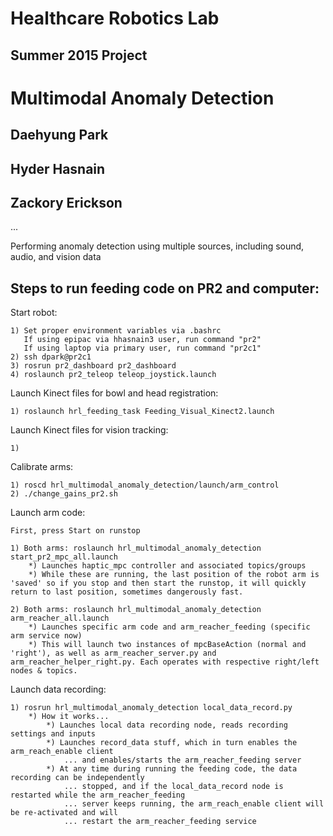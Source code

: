 Healthcare Robotics Lab
=======================

Summer 2015 Project
-------------------

# Multimodal Anomaly Detection

## Daehyung Park
## Hyder Hasnain
## Zackory Erickson


...


Performing anomaly detection using multiple sources, including sound, audio, and vision data


Steps to run feeding code on PR2 and computer:
----------------------------------------------


Start robot:

    1) Set proper environment variables via .bashrc
       If using epipac via hhasnain3 user, run command "pr2"
       If using laptop via primary user, run command "pr2c1"
    2) ssh dpark@pr2c1
    3) rosrun pr2_dashboard pr2_dashboard 
    4) roslaunch pr2_teleop teleop_joystick.launch

Launch Kinect files for bowl and head registration:
    
    1) roslaunch hrl_feeding_task Feeding_Visual_Kinect2.launch

Launch Kinect files for vision tracking:

    1) 

Calibrate arms:

    1) roscd hrl_multimodal_anomaly_detection/launch/arm_control
    2) ./change_gains_pr2.sh

Launch arm code:

    First, press Start on runstop

    1) Both arms: roslaunch hrl_multimodal_anomaly_detection start_pr2_mpc_all.launch
        *) Launches haptic_mpc controller and associated topics/groups
        *) While these are running, the last position of the robot arm is 'saved' so if you stop and then start the runstop, it will quickly return to last position, sometimes dangerously fast.
        
    2) Both arms: roslaunch hrl_multimodal_anomaly_detection arm_reacher_all.launch
        *) Launches specific arm code and arm_reacher_feeding (specific arm service now)
        *) This will launch two instances of mpcBaseAction (normal and 'right'), as well as arm_reacher_server.py and arm_reacher_helper_right.py. Each operates with respective right/left nodes & topics. 

Launch data recording:

    1) rosrun hrl_multimodal_anomaly_detection local_data_record.py
        *) How it works...
            *) Launches local data recording node, reads recording settings and inputs
            *) Launches record_data stuff, which in turn enables the arm_reach_enable client
                ... and enables/starts the arm_reacher_feeding server
            *) At any time during running the feeding code, the data recording can be independently
                ... stopped, and if the local_data_record node is restarted while the arm_reacher_feeding
                ... server keeps running, the arm_reach_enable client will be re-activated and will 
                ... restart the arm_reacher_feeding service
